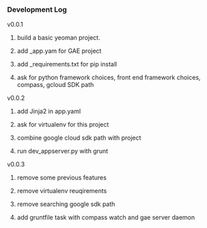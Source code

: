 ### Development Log

v0.0.1

1. build a basic yeoman project.

2. add _app.yam for GAE project 

3. add _requirements.txt for pip install 

4. ask for python framework choices, front end framework choices, compass, gcloud SDK path

v0.0.2

1. add Jinja2 in app.yaml 

2. ask for virtualenv for this project

3. combine google cloud sdk path with project

4. run dev_appserver.py with grunt 

v0.0.3

1. remove some previous features

2. remove virtualenv reuqirements

3. remove searching google sdk path

4. add gruntfile task with compass watch and gae server daemon
